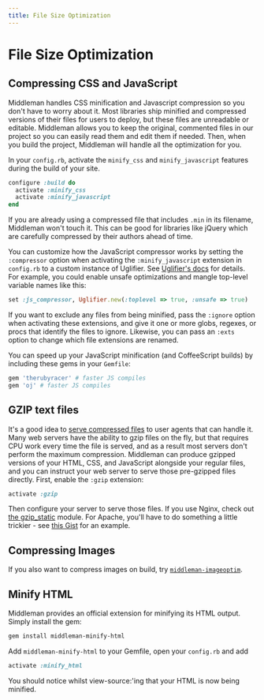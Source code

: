 ```yaml
---
title: File Size Optimization
---
```


# File Size Optimization

## Compressing CSS and JavaScript

Middleman handles CSS minification and Javascript compression so you don't have to worry about it. Most libraries ship minified and compressed versions of their files for users to deploy, but these files are unreadable or editable. Middleman allows you to keep the original, commented files in our project so you can easily read them and edit them if needed. Then, when you build the project, Middleman will handle all the optimization for you.

In your `config.rb`, activate the `minify_css` and `minify_javascript` features during the build of your site.

``` ruby
configure :build do
  activate :minify_css
  activate :minify_javascript
end
```

If you are already using a compressed file that includes `.min` in its filename, Middleman won't touch it. This can be good for libraries like jQuery which are carefully compressed by their authors ahead of time.

You can customize how the JavaScript compressor works by setting the `:compressor` option when activating the `:minify_javascript` extension in `config.rb` to a custom instance of Uglifier. See [Uglifier's docs](https://github.com/lautis/uglifier) for details. For example, you could enable unsafe optimizations and mangle top-level variable names like this:

``` ruby
set :js_compressor, Uglifier.new(:toplevel => true, :unsafe => true)
```

If you want to exclude any files from being minified, pass the `:ignore` option when activating these extensions, and give it one or more globs, regexes, or procs that identify the files to ignore. Likewise, you can pass an `:exts` option to change which file extensions are renamed.

You can speed up your JavaScript minification (and CoffeeScript builds) by including these gems in your `Gemfile`:

```ruby
gem 'therubyracer' # faster JS compiles
gem 'oj' # faster JS compiles
```

## GZIP text files

It's a good idea to [serve compressed files](http://developer.yahoo.com/performance/rules.html#gzip) to user agents that can handle it. Many web servers have the ability to gzip files on the fly, but that requires CPU work every time the file is served, and as a result most servers don't perform the maximum compression. Middleman can produce gzipped versions of your HTML, CSS, and JavaScript alongside your regular files, and you can instruct your web server to serve those pre-gzipped files directly. First, enable the `:gzip` extension:

``` ruby
activate :gzip
```

Then configure your server to serve those files. If you use Nginx, check out [the gzip_static](http://wiki.nginx.org/NginxHttpGzipStaticModule) module. For Apache, you'll have to do something a little trickier - see [this Gist](https://gist.github.com/2200790) for an example.

## Compressing Images

If you also want to compress images on build, try [`middleman-imageoptim`](https://github.com/plasticine/middleman-imageoptim).

## Minify HTML

Middleman provides an official extension for minifying its HTML output. Simply install the gem:

``` bash
gem install middleman-minify-html
```

Add `middleman-minify-html` to your Gemfile, open your `config.rb` and add

``` ruby
activate :minify_html
```

You should notice whilst view-source:'ing that your HTML is now being minified.
